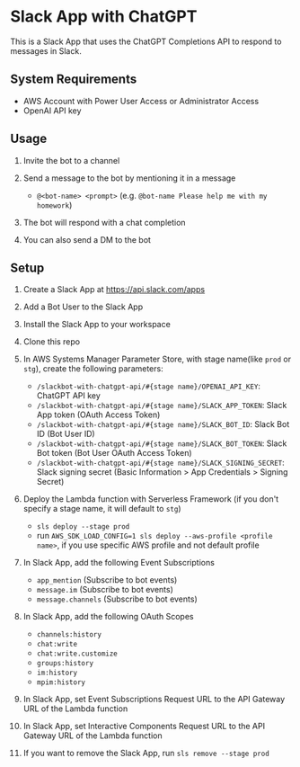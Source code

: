 # Slack App with ChatGPT

This is a Slack App that uses the ChatGPT Completions API to respond to messages in Slack.

## System Requirements

- AWS Account with Power User Access or Administrator Access
- OpenAI API key

## Usage

1. Invite the bot to a channel
2. Send a message to the bot by mentioning it in a message

   - `@<bot-name> <prompt>` (e.g. `@bot-name Please help me with my homework`)

3. The bot will respond with a chat completion
4. You can also send a DM to the bot

## Setup

1. Create a Slack App at https://api.slack.com/apps
2. Add a Bot User to the Slack App
3. Install the Slack App to your workspace
4. Clone this repo
5. In AWS Systems Manager Parameter Store, with stage name(like `prod` or `stg`), create the following parameters:

   - `/slackbot-with-chatgpt-api/#{stage name}/OPENAI_API_KEY`: ChatGPT API key
   - `/slackbot-with-chatgpt-api/#{stage name}/SLACK_APP_TOKEN`: Slack App token (OAuth Access Token)
   - `/slackbot-with-chatgpt-api/#{stage name}/SLACK_BOT_ID`: Slack Bot ID (Bot User ID)
   - `/slackbot-with-chatgpt-api/#{stage name}/SLACK_BOT_TOKEN`: Slack Bot token (Bot User OAuth Access Token)
   - `/slackbot-with-chatgpt-api/#{stage name}/SLACK_SIGNING_SECRET`: Slack signing secret (Basic Information > App Credentials > Signing Secret)

6. Deploy the Lambda function with Serverless Framework (if you don't specify a stage name, it will default to `stg`)

   - `sls deploy --stage prod`
   - run `AWS_SDK_LOAD_CONFIG=1 sls deploy --aws-profile <profile name>`, if you use specific AWS profile and not default profile

7. In Slack App, add the following Event Subscriptions

   - `app_mention` (Subscribe to bot events)
   - `message.im` (Subscribe to bot events)
   - `message.channels` (Subscribe to bot events)

8. In Slack App, add the following OAuth Scopes

   - `channels:history`
   - `chat:write`
   - `chat:write.customize`
   - `groups:history`
   - `im:history`
   - `mpim:history`

9. In Slack App, set Event Subscriptions Request URL to the API Gateway URL of the Lambda function
10. In Slack App, set Interactive Components Request URL to the API Gateway URL of the Lambda function

11. If you want to remove the Slack App, run `sls remove --stage prod`
